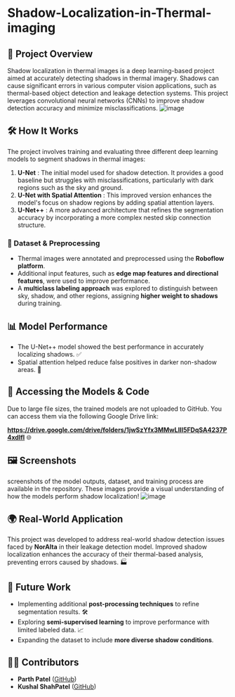 # Shadow-Localization-in-Thermal-imaging


## 📌 Project Overview
Shadow localization in thermal images is a deep learning-based project aimed at accurately detecting shadows in thermal imagery. Shadows can cause significant errors in various computer vision applications, such as thermal-based object detection and leakage detection systems. This project leverages convolutional neural networks (CNNs) to improve shadow detection accuracy and minimize misclassifications.
![image](https://github.com/user-attachments/assets/357e4ebb-e885-4a20-8b8c-7e01e0ae10ec)


## 🛠️ How It Works
The project involves training and evaluating three different deep learning models to segment shadows in thermal images:

1. **U-Net** : The initial model used for shadow detection. It provides a good baseline but struggles with misclassifications, particularly with dark regions such as the sky and ground.
2. **U-Net with Spatial Attention** : This improved version enhances the model's focus on shadow regions by adding spatial attention layers.
3. **U-Net++** : A more advanced architecture that refines the segmentation accuracy by incorporating a more complex nested skip connection structure.

### 📂 Dataset & Preprocessing
- Thermal images were annotated and preprocessed using the **Roboflow platform**.
- Additional input features, such as **edge map features and directional features**, were used to improve performance.
- A **multiclass labeling approach** was explored to distinguish between sky, shadow, and other regions, assigning **higher weight to shadows** during training.

## 📊 Model Performance
- The U-Net++ model showed the best performance in accurately localizing shadows. ✅
- Spatial attention helped reduce false positives in darker non-shadow areas. 🎯

## 🔗 Accessing the Models & Code
Due to large file sizes, the trained models are not uploaded to GitHub. You can access them via the following Google Drive link:

**https://drive.google.com/drive/folders/1jwSzYfx3MMwLIII5FDqSA4237P4xdlfI**  🌐

## 🖼️ Screenshots
 screenshots of the model outputs, dataset, and training process are available in the repository. These images provide a visual understanding of how the models perform shadow localization!
![image](https://github.com/user-attachments/assets/1612ff2d-4e1b-4885-8147-b87a19d847a5)


## 🌍 Real-World Application
This project was developed to address real-world shadow detection issues faced by **NorAlta** in their leakage detection model. Improved shadow localization enhances the accuracy of their thermal-based analysis, preventing errors caused by shadows. 🏭

## 🚀 Future Work
- Implementing additional **post-processing techniques** to refine segmentation results. 🛠️
- Exploring **semi-supervised learning** to improve performance with limited labeled data. 📈
- Expanding the dataset to include **more diverse shadow conditions**.

  
## 👨‍💻 Contributors
- **Parth Patel** ([GitHub](https://github.com/patelparth2401))
- **Kushal ShahPatel** ([GitHub](https://github.com/kushal600))


